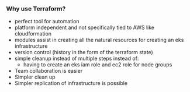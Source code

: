 ### Why use Terraform?
- perfect tool for automation
- platform independent and not specifically tied to AWS like cloudformation
- modules assist in creating all the natural resources for creating an eks infrastructure
- version control (history in the form of the terraform state)
- simple cleanup instead of multiple steps instead of:
  - having to create an eks iam role and ec2 role for node groups
- Team collaboration is easier
- Simpler clean up
- Simpler replication of infrastructure is possible

